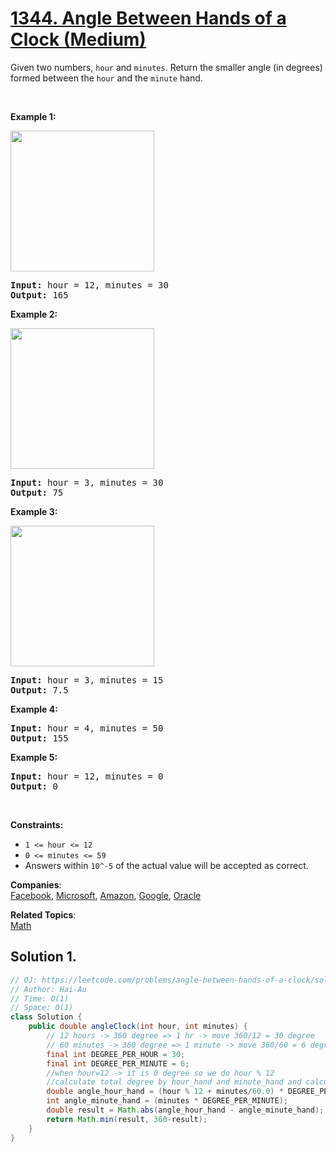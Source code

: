 # [1344. Angle Between Hands of a Clock (Medium)](https://leetcode.com/problems/angle-between-hands-of-a-clock/solution/)

<p>Given two numbers, <code>hour</code> and <code>minutes</code>. Return the smaller angle (in degrees) formed between the <code>hour</code> and the <code>minute</code> hand.</p>

<p>&nbsp;</p>
<p><strong>Example 1:</strong></p>

<p><img alt="" src="https://assets.leetcode.com/uploads/2019/12/26/sample_1_1673.png" style="width: 230px; height: 225px;"></p>

<pre><strong>Input:</strong> hour = 12, minutes = 30
<strong>Output:</strong> 165
</pre>

<p><strong>Example 2:</strong></p>

<p><img alt="" src="https://assets.leetcode.com/uploads/2019/12/26/sample_2_1673.png" style="width: 230px; height: 225px;"></p>

<pre><strong>Input:</strong> hour = 3, minutes = 30
<strong>Output:</strong> 75
</pre>

<p><strong>Example 3:</strong></p>

<p><strong><img alt="" src="https://assets.leetcode.com/uploads/2019/12/26/sample_3_1673.png" style="width: 230px; height: 225px;"></strong></p>

<pre><strong>Input:</strong> hour = 3, minutes = 15
<strong>Output:</strong> 7.5
</pre>

<p><strong>Example 4:</strong></p>

<pre><strong>Input:</strong> hour = 4, minutes = 50
<strong>Output:</strong> 155
</pre>

<p><strong>Example 5:</strong></p>

<pre><strong>Input:</strong> hour = 12, minutes = 0
<strong>Output:</strong> 0
</pre>

<p>&nbsp;</p>
<p><strong>Constraints:</strong></p>

<ul>
	<li><code>1 &lt;= hour &lt;= 12</code></li>
	<li><code>0 &lt;= minutes &lt;= 59</code></li>
	<li>Answers within&nbsp;<code>10^-5</code>&nbsp;of the actual value will be accepted as correct.</li>
</ul>

**Companies**:  
[Facebook](https://leetcode.com/company/facebook), [Microsoft](https://leetcode.com/company/microsoft), [Amazon](https://leetcode.com/company/amazon), [Google](https://leetcode.com/company/google), [Oracle](https://leetcode.com/company/oracle)

**Related Topics**:  
[Math](https://leetcode.com/tag/math/)

## Solution 1.

```java
// OJ: https://leetcode.com/problems/angle-between-hands-of-a-clock/solution/
// Author: Hai-Au
// Time: O(1)
// Space: O(1)
class Solution {
    public double angleClock(int hour, int minutes) {
        // 12 hours -> 360 degree => 1 hr -> move 360/12 = 30 degree
        // 60 minutes -> 360 degree => 1 minute -> move 360/60 = 6 degree
        final int DEGREE_PER_HOUR = 30;
        final int DEGREE_PER_MINUTE = 6;
        //when hour=12 -> it is 0 degree so we do hour % 12
        //calculate total degree by hour_hand and minute_hand and calculate the different
        double angle_hour_hand = (hour % 12 + minutes/60.0) * DEGREE_PER_HOUR;
        int angle_minute_hand = (minutes * DEGREE_PER_MINUTE);
        double result = Math.abs(angle_hour_hand - angle_minute_hand);
        return Math.min(result, 360-result);
    }
}

```
